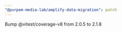 ```yaml
---
"@purpom-media-lab/amplify-data-migration": patch
---
```


Bump @vitest/coverage-v8 from 2.0.5 to 2.1.8
